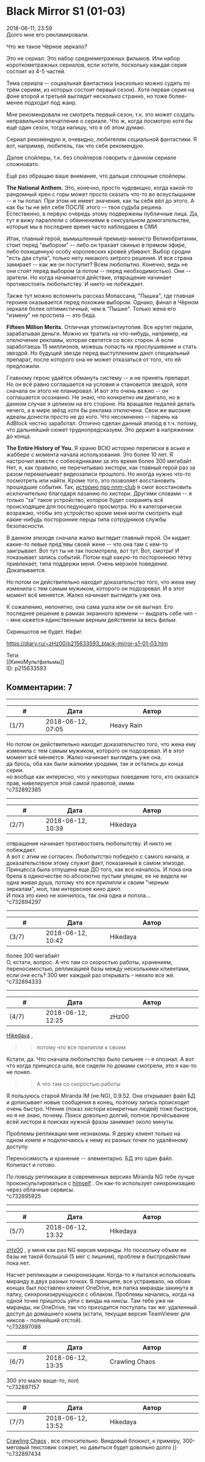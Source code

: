 Black Mirror S1 (01-03)
=======================

  
2018-06-11, 23:59  
 Долго мне его рекламировали.   
   
 Что же такое Чёрное зеркало?   
   
 Это не сериал. Это набор среднеметражных фильмов. Или набор короткометражных сериалов, если хотите, поскольку каждая серия состоит из 4-5 частей.   
   
 Тема сериала -- социальная фантастика (насколько можно судить по трём сериям, из которых состоит первый сезон). Хотя первая серия на фоне второй и третьей выглядит несколько странно, но тоже более-менее подходит под жанр.   
   
 Мне рекомендовали не смотреть первый сезон, т.к. это может создать неправильное впечатление о сериале. Что ж, когда посмотрю хотя бы ещё один сезон, тогда напишу, что я об этом думаю.   
   
 Сериал рекомендую я, очевидно, любителям социальной фантастики. Я вот, например, любитель, так что себе рекомендую.   
   
 Далее спойлеры, т.к. без спойлеров говорить о данном сериале сложновато.   
   
 Ещё раз обращаю ваше внимание, что дальше сплошные спойлеры.   
   
  **The National Anthem.**  Это, конечно, просто чудовищно, когда какой-то рандомный хрен с горы может просто сказать что-то во всеуслышание -- и ты попал. При этом не имеет значения, как ты себя вёл до этого. А как бы ты не вёл себя ПОСЛЕ этого -- твоя судьба решена. Естественно, в первую очередь этому подвержены публичные лица. Да, тут я вижу параллели с обвинениями в сексуальном домогательстве, которые мы в последнее время часто наблюдаем в СМИ.   
   
 Итак, главный герой, вымышленный премьер-министр Великобритании, стоит перед "выбором" -- либо он трахает свинью в прямом эфире, либо похищенную особу королевских кровей убивают. Выбор сродни "есть два стула", только нету никакого хитрого решения. И вся страна замирает -- как же он поступит? Всем любопытно. Конечно, ведь не они стоят перед выбором (а потом -- перед необходимостью). Они -- зрители. Но когда начинается действие, отвращение начинает противостоять любопытству. И никто не побеждает.   
   
 Также тут можно вспомнить рассказ Мопассана, "Пышка", где главная героиня оказывается перед похожим выбором. Однако, финал в Чёрном зеркале более оптимистичный, чем в "Пышке". Только жена его "измену" не простила -- это беда.   
   
  **Fifteen Million Merits.**  Отличная утопия/антиутопия. Все крутят педали, зарабатывая деньги. Можно их тратить на что-нибудь, например, на отключение рекламы, которая светится со всех сторон. А если заработаешь 15 миллионов, можешь попасть на прослушивание и стать звездой. Но будущей звезде перед выступлением дают специальный препарат, после которого она не может отказаться от того, что ей предложили.   
   
 Главному герою удаётся обмануть систему -- и не принять препарат. Но он всё равно соглашается на условия и становится звездой, хотя сначала он этого не планировал. И вот это очень важно -- он соглашается осознанно. Не знаю, что конкретно им двигало, но в данном случае я целиком на его стороне. На вращалке педалей делать нечего, а в мире звёзд хотя бы реклама отключена. Свои же высокие идеалы донести просто не до кого. Что несомненно -- парень на AdBlock честно заработал. Отлично сделан данный эпизод в т.ч. потому, что дальнейший сюжет труднопредсказуем. Это держит в напряжении до конца.   
   
  **The Entire History of You.**  Я храню ВСЮ историю переписки в аське и жаббере с момента начала использования. Это более 10 лет. Я настрочил вместе с собеседниками за это время более 300 мегабайт. Нет, я, как правило, не перечитываю хистори, как главный герой раз за разом перематывает видеозаписи прошлого. Но иногда нужно что-то посмотреть или найти. Кроме того, это позволяет восстановить прошедшие события. Так,  [историю про nnm-club](Дом,%20который%20я%20потерял%20как%20умирал%20nnm-club)  я смог восстановить исключительно благодаря лазанию по хистори. Другими словами -- я только "за" такое устройство, которое будет сохранять всё происходящее для последующего просмотра. Но я категорически возражаю, чтобы это устройство кроме меня могли смотреть ещё какие-нибудь посторонние перцы типа сотрудников службы безопасности.   
   
 В данном эпизоде сначала жалко выглядит главный герой. Он кидает какие-то левые пред'явы своей жене -- что она там с кем-то заигрывает. Вот тут ты не так посмотрела, вот тут. Вот, смотри! И показывает запись событий. Потом ещё какую-то постороннюю тётку привлекает, типа поддержи меня. Очень мерзкое поведение. Докапывается.   
   
 Но потом он действительно находит доказательство того, что жена ему изменила с тем самым мужиком, которого он подозревал. И в этот момент всё меняется. Жалко начинает выглядеть уже она.   
   
 К сожалению, непонятно, она сама ушла или он её выгнал. Его последнее решение в рамках экранного времени -- выдрать себе чип -- мне кажется единственным верным действием за весь фильм.   
   
 Скриншотов не будет. Нафиг.   
  
<https://diary.ru/~zHz00/p215633593_black-mirror-s1-01-03.htm>  
  
Теги:  
[[КиноМультфильмы]]  
ID: p215633593  


Комментарии: 7
--------------

  


---



|         #         |              Дата              |                     Автор                     |           ID           |
| --- | --- | --- | --- |
| (1/7) | 2018-06-12, 07:05 | Heavy Rain | c732892385 |

  
  Но потом он действительно находит доказательство того, что жена ему изменила с тем самым мужиком, которого он подозревал. И в этот момент всё меняется. Жалко начинает выглядеть уже она.    
 да брось, оба как были жалкими уродами, так и остались до конца серии.   
 но вообще как интересно, что у некоторых поведение того, кто оказался прав, нивелируется этой самой правотой, хммм.   
 ^c732892385

---



|         #         |              Дата              |                     Автор                     |           ID           |
| --- | --- | --- | --- |
| (2/7) | 2018-06-12, 10:39 | Hikedaya | c732894297 |

  
  отвращение начинает противостоять любопытству. И никто не побеждает.    
 А вот с этим не согласен. Любопытство победило с самого начала, и доказательством этому служит факт, показанный в самом эпизоде. Принцесса была отпущена еще ДО того, как все началось. И пока она брела в одиночестве по абсолютно пустым улицам, ее не видела ни одна живая душа, потому что все прилипли к своим "черным зеркалам", мол, там интереснее кино дают.   
 И пока это кино не кончилось, так она одна и ползла...   
 ^c732894297

---



|         #         |              Дата              |                     Автор                     |           ID           |
| --- | --- | --- | --- |
| (3/7) | 2018-06-12, 10:42 | Hikedaya | c732894333 |

  
  более 300 мегабайт    
 О, кстати, вопрос. А что там со скоростью работы, хранением, переносимостью, репликацией базы между несколькими клиентами, если они есть? 300 мег каждый раз открывать - нехило все же.   
 ^c732894333

---



|         #         |              Дата              |                     Автор                     |           ID           |
| --- | --- | --- | --- |
| (4/7) | 2018-06-12, 12:25 | zHz00 | c732895925 |

  
  [Hikedaya](http://hikedaya.diary.ru "Записная книжка")  ,   
 >>потому что все прилипли к своим   
   
 Кстати, да. Что сначала любопытство было сильнее -- я опознал. А вот что когда принцесса шла, все сидели по домами смотрели, это я как-то не понял.   
   
 >>А что там со скоростью работы   
   
 Я пользуюсь старой Miranda IM (не NG), 0.9.52. Она открывает файл БД и дописывает новые сообщения в конец, поэтому запись происходит очень быстро. Чтение (показ хистори конкретных людей) тоже быстрое, но я не знаю, почему. Поиск довольно долгий, полное прочёсывание всей хистори в поисках нужной фразы занимает около минуты.   
   
 Проблемы репликации мне незнакомы. Я держу клиент только на одном компе и подключаюсь к нему из разных точек по удалённому доступу.   
   
 Переносимость и хранение -- элементарно. БД это один файл. Копипаст и готово.   
   
 По поводу репликации в современных версиях Miranda NG тебе лучше проконсультироваться с  [himself](http://himself.diary.ru "void")  . Он как-то использует синхронизацию через облачные сервисы.   
 ^c732895925

---



|         #         |              Дата              |                     Автор                     |           ID           |
| --- | --- | --- | --- |
| (5/7) | 2018-06-12, 13:32 | Hikedaya | c732897098 |

  
  [zHz00](https://zHz00.diary.ru "Untitled")  , у меня как раз NG версия миранды. Но поскольку объем ее базы не такой большой (5 мег с лишним), проблем в быстродействии пока нет.   
   
 Насчет репликации и синхронизации. Когда-то я пытался использовать миранду в двух разных точках. В принципе, все устраивало, на обоих концах был поставлен клиент OneDrive, вся папка миранды закинута в папку, синхронизирующуюся с облаком. Проблемы начались, когда на одной точке пришлось уйти с винды на никсы. Там тебе уже ни миранды, ни OneDrive, так что приходится поступать так же: удаленный доступ до домашнего компа (кстати, текущая версия TeamViewer для никсов - полнейший отстой).   
 ^c732897098

---



|         #         |              Дата              |                     Автор                     |           ID           |
| --- | --- | --- | --- |
| (6/7) | 2018-06-12, 13:35 | Crawling Chaos | c732897157 |

  
 300 это мало ваще-то, лол)   
 ^c732897157

---



|         #         |              Дата              |                     Автор                     |           ID           |
| --- | --- | --- | --- |
| (7/7) | 2018-06-12, 13:52 | Hikedaya | c732897434 |

  
  [Crawling Chaos](http://degozaru.diary.ru "Фундаментальная ошибка атрибуции")  , все относительно. Виндовый блокнот, к примеру, 300-меговый текстовик сожрет, но давиться будет довольно долго ))   
 ^c732897434